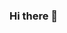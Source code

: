 ### Hi there 👋

<!--
**nowwie/nowwie** is a ✨ _special_ ✨ repository because its `README.md` (this file) appears on your GitHub profile.

Here are some ideas to get you started:

- 🔭 I’m currently studying on SMK Telkom Malang
- 🌱 I’m currently learning kotlin,php,html
-->
